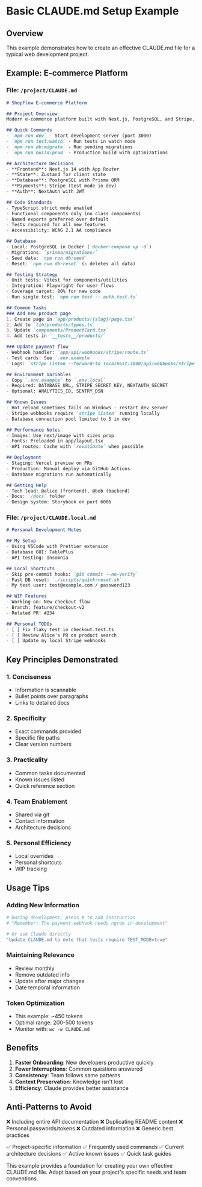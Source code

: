 # Basic CLAUDE.md Setup Example

## Overview
This example demonstrates how to create an effective CLAUDE.md file for a typical web development project.

## Example: E-commerce Platform

### File: `/project/CLAUDE.md`

```markdown
# ShopFlow E-commerce Platform

## Project Overview
Modern e-commerce platform built with Next.js, PostgreSQL, and Stripe.

## Quick Commands
- `npm run dev` - Start development server (port 3000)
- `npm run test:watch` - Run tests in watch mode
- `npm run db:migrate` - Run pending migrations
- `npm run build:prod` - Production build with optimizations

## Architecture Decisions
- **Frontend**: Next.js 14 with App Router
- **State**: Zustand for client state
- **Database**: PostgreSQL with Prisma ORM
- **Payments**: Stripe (test mode in dev)
- **Auth**: NextAuth with JWT

## Code Standards
- TypeScript strict mode enabled
- Functional components only (no class components)
- Named exports preferred over default
- Tests required for all new features
- Accessibility: WCAG 2.1 AA compliance

## Database
- Local: PostgreSQL in Docker (`docker-compose up -d`)
- Migrations: `prisma/migrations/`
- Seed data: `npm run db:seed`
- Reset: `npm run db:reset` (⚠️ deletes all data)

## Testing Strategy
- Unit tests: Vitest for components/utilities
- Integration: Playwright for user flows
- Coverage target: 80% for new code
- Run single test: `npm run test -- auth.test.ts`

## Common Tasks
### Add new product page
1. Create page in `app/products/[slug]/page.tsx`
2. Add to `lib/products/types.ts`
3. Update `components/ProductCard.tsx`
4. Add tests in `__tests__/products/`

### Update payment flow
- Webhook handler: `app/api/webhooks/stripe/route.ts`
- Test cards: See `.env.example`
- Logs: `stripe listen --forward-to localhost:3000/api/webhooks/stripe`

## Environment Variables
- Copy `.env.example` to `.env.local`
- Required: DATABASE_URL, STRIPE_SECRET_KEY, NEXTAUTH_SECRET
- Optional: ANALYTICS_ID, SENTRY_DSN

## Known Issues
- Hot reload sometimes fails on Windows - restart dev server
- Stripe webhooks require `stripe listen` running locally
- Database connection pool limited to 5 in dev

## Performance Notes
- Images: Use next/image with sizes prop
- Fonts: Preloaded in app/layout.tsx
- API routes: Cache with `revalidate` when possible

## Deployment
- Staging: Vercel preview on PRs
- Production: Manual deploy via GitHub Actions
- Database migrations run automatically

## Getting Help
- Tech lead: @alice (frontend), @bob (backend)
- Docs: `/docs` folder
- Design system: Storybook on port 6006
```

### File: `/project/CLAUDE.local.md`

```markdown
# Personal Development Notes

## My Setup
- Using VSCode with Prettier extension
- Database GUI: TablePlus
- API testing: Insomnia

## Local Shortcuts
- Skip pre-commit hooks: `git commit --no-verify`
- Fast DB reset: `./scripts/quick-reset.sh`
- My test user: test@example.com / password123

## WIP Features
- Working on: New checkout flow
- Branch: feature/checkout-v2
- Related PR: #234

## Personal TODOs
- [ ] Fix flaky test in checkout.test.ts
- [ ] Review Alice's PR on product search
- [ ] Update my local Stripe webhooks
```

## Key Principles Demonstrated

### 1. **Conciseness**
- Information is scannable
- Bullet points over paragraphs
- Links to detailed docs

### 2. **Specificity**
- Exact commands provided
- Specific file paths
- Clear version numbers

### 3. **Practicality**
- Common tasks documented
- Known issues listed
- Quick reference section

### 4. **Team Enablement**
- Shared via git
- Contact information
- Architecture decisions

### 5. **Personal Efficiency**
- Local overrides
- Personal shortcuts
- WIP tracking

## Usage Tips

### Adding New Information
```bash
# During development, press # to add instruction
# "Remember: The payment webhook needs ngrok in development"

# Or ask Claude directly
"Update CLAUDE.md to note that tests require TEST_MODE=true"
```

### Maintaining Relevance
- Review monthly
- Remove outdated info
- Update after major changes
- Date temporal information

### Token Optimization
- This example: ~450 tokens
- Optimal range: 200-500 tokens
- Monitor with: `wc -w CLAUDE.md`

## Benefits

1. **Faster Onboarding**: New developers productive quickly
2. **Fewer Interruptions**: Common questions answered
3. **Consistency**: Team follows same patterns
4. **Context Preservation**: Knowledge isn't lost
5. **Efficiency**: Claude provides better assistance

## Anti-Patterns to Avoid

❌ Including entire API documentation
❌ Duplicating README content
❌ Personal passwords/tokens
❌ Outdated information
❌ Generic best practices

✅ Project-specific information
✅ Frequently used commands
✅ Current architecture decisions
✅ Active known issues
✅ Quick task guides

This example provides a foundation for creating your own effective CLAUDE.md file. Adapt based on your project's specific needs and team conventions.